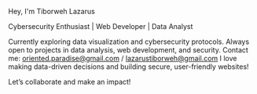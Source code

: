 Hey, I'm Tiborweh Lazarus 

Cybersecurity Enthusiast | Web Developer | Data Analyst

Currently exploring data visualization and cybersecurity protocols.
Always open to projects in data analysis, web development, and security.
Contact me: oriented.paradise@gmail.com / lazarustiborweh@gmail.com
I love making data-driven decisions and building secure, user-friendly websites!

Let’s collaborate and make an impact!
